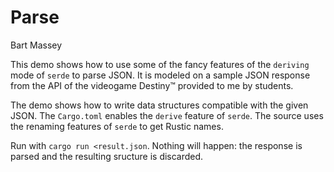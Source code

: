 # Parse
Bart Massey

This demo shows how to use some of the fancy features of the
`deriving` mode of `serde` to parse JSON. It is modeled on a
sample JSON response from the API of the videogame Destiny™
provided to me by students.

The demo shows how to write data structures compatible with
the given JSON. The `Cargo.toml` enables the `derive`
feature of `serde`. The source uses the renaming features of
`serde` to get Rustic names.

Run with `cargo run <result.json`. Nothing will happen: the
response is parsed and the resulting sructure is discarded.
